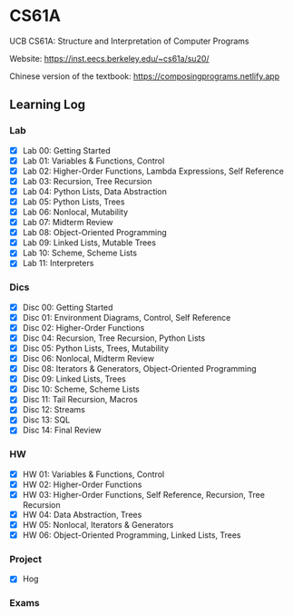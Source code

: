# CS61A

UCB CS61A: Structure and Interpretation of Computer Programs

Website: https://inst.eecs.berkeley.edu/~cs61a/su20/

Chinese version of the textbook: https://composingprograms.netlify.app

## Learning Log

### Lab
- [x] Lab 00: Getting Started
- [x] Lab 01: Variables & Functions, Control 
- [x] Lab 02: Higher-Order Functions, Lambda Expressions, Self Reference
- [x] Lab 03: Recursion, Tree Recursion
- [x] Lab 04: Python Lists, Data Abstraction
- [x] Lab 05: Python Lists, Trees
- [x] Lab 06: Nonlocal, Mutability
- [x] Lab 07: Midterm Review 
- [x] Lab 08: Object-Oriented Programming
- [x] Lab 09: Linked Lists, Mutable Trees
- [x] Lab 10: Scheme, Scheme Lists
- [x] Lab 11: Interpreters

### Dics
- [x] Disc 00: Getting Started
- [x] Disc 01: Environment Diagrams, Control, Self Reference
- [x] Disc 02: Higher-Order Functions
- [x] Disc 04: Recursion, Tree Recursion, Python Lists
- [x] Disc 05: Python Lists, Trees, Mutability
- [x] Disc 06: Nonlocal, Midterm Review
- [x] Disc 08: Iterators & Generators, Object-Oriented Programming
- [x] Disc 09: Linked Lists, Trees
- [x] Disc 10: Scheme, Scheme Lists
- [x] Disc 11: Tail Recursion, Macros
- [x] Disc 12: Streams
- [x] Disc 13: SQL
- [x] Disc 14: Final Review

### HW
- [x] HW 01: Variables & Functions, Control
- [x] HW 02: Higher-Order Functions
- [x] HW 03: Higher-Order Functions, Self Reference, Recursion, Tree Recursion
- [x] HW 04: Data Abstraction, Trees
- [x] HW 05: Nonlocal, Iterators & Generators
- [x] HW 06: Object-Oriented Programming, Linked Lists, Trees

### Project
- [x] Hog

### Exams


